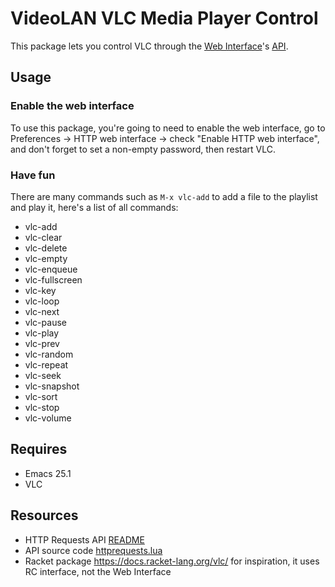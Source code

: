# VideoLAN VLC Media Player Control

This package lets you control VLC through the [Web Interface](https://wiki.videolan.org/Control_VLC_via_a_browser/)'s [API](https://github.com/videolan/vlc/blob/fad0d14618f7be34b04347e517644764d43d8dad/share/lua/http/requests/README.txt).

## Usage

### Enable the web interface

To use this package, you're going to need to enable the web interface, go to
Preferences → HTTP web interface → check "Enable HTTP web interface", and don't
forget to set a non-empty password, then restart VLC.

### Have fun

There are many commands such as `M-x vlc-add` to add a file to the playlist and
play it, here's a list of all commands:

- vlc-add
- vlc-clear
- vlc-delete
- vlc-empty
- vlc-enqueue
- vlc-fullscreen
- vlc-key
- vlc-loop
- vlc-next
- vlc-pause
- vlc-play
- vlc-prev
- vlc-random
- vlc-repeat
- vlc-seek
- vlc-snapshot
- vlc-sort
- vlc-stop
- vlc-volume

## Requires

- Emacs 25.1
- VLC

## Resources

- HTTP Requests API [README](https://github.com/videolan/vlc/blob/fad0d14618f7be34b04347e517644764d43d8dad/share/lua/http/requests/README.txt)
- API source code [httprequests.lua](https://github.com/videolan/vlc/blob/fad0d14618f7be34b04347e517644764d43d8dad/share/lua/intf/modules/httprequests.lua)
- Racket package https://docs.racket-lang.org/vlc/ for inspiration, it uses RC interface, not the Web Interface
